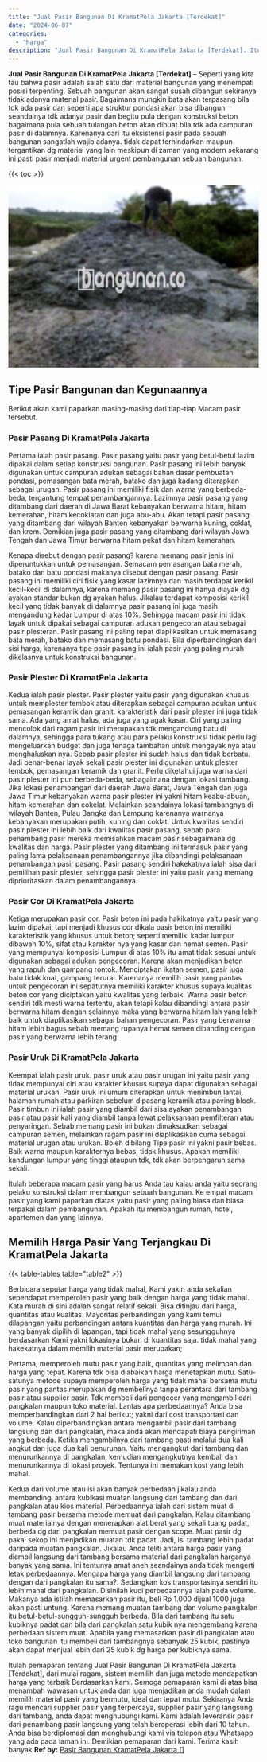 ```yaml
---
title: "Jual Pasir Bangunan Di KramatPela Jakarta [Terdekat]"
date: "2024-06-07"
categories: 
  - "harga"
description: "Jual Pasir Bangunan Di KramatPela Jakarta [Terdekat]. Itulah pemaparan tentang Jual Pasir Bangunan Di KramatPela Jakarta [Terdekat], dari mulai ragam, sist..."
---
```


**Jual Pasir Bangunan Di KramatPela Jakarta \[Terdekat\]** – Seperti yang kita tau bahwa pasir adalah salah satu dari material bangunan yang menempati posisi terpenting. Sebuah bangunan akan sangat susah dibangun sekiranya tidak adanya material pasir. Bagaimana mungkin bata akan terpasang bila tdk ada pasir dan seperti apa struktur pondasi akan bisa dibangun seandainya tdk adanya pasir dan begitu pula dengan konstruksi beton bagaimana pula sebuah tulangan beton akan dibuat bila tdk ada campuran pasir di dalamnya. Karenanya dari itu eksistensi pasir pada sebuah bangunan sangatlah wajib adanya. tidak dapat terhindarkan maupun tergantikan dg material yang lain meskipun di zaman yang modern sekarang ini pasti pasir menjadi material urgent pembangunan sebuah bangunan.

{{< toc >}}

![Jual Pasir Bangunan Di KramatPela Jakarta [Terdekat]](/images/jual-pasir-bangunan-17.png)

## Tipe Pasir Bangunan dan Kegunaannya

Berikut akan kami paparkan masing-masing dari tiap-tiap Macam pasir tersebut.

### Pasir Pasang Di KramatPela Jakarta

Pertama ialah pasir pasang. Pasir pasang yaitu pasir yang betul-betul lazim dipakai dalam setiap konstruksi bangunan. Pasir pasang ini lebih banyak digunakan untuk campuran adukan sebagai bahan dasar pembuatan pondasi, pemasangan bata merah, batako dan juga kadang diterapkan sebagai urugan. Pasir pasang ini memiliki fisik dan warna yang berbeda-beda, tergantung tempat penambangannya. Lazimnya pasir pasang yang ditambang dari daerah di Jawa Barat kebanyakan berwarna hitam, hitam kemerahan, hitam kecoklatan dan juga abu-abu. Akan tetapi pasir pasang yang ditambang dari wilayah Banten kebanyakan berwarna kuning, coklat, dan krem. Demikian juga pasir pasang yang ditambang dari wilayah Jawa Tengah dan Jawa Timur berwarna hitam pekat dan hitam kemerahan.

Kenapa disebut dengan pasir pasang? karena memang pasir jenis ini diperuntukkan untuk pemasangan. Semacam pemasangan bata merah, batako dan batu pondasi makanya disebut dengan pasir pasang. Pasir pasang ini memiliki ciri fisik yang kasar lazimnya dan masih terdapat kerikil kecil-kecil di dalamnya, karena memang pasir pasang ini hanya diayak dg ayakan standar bukan dg ayakan halus. Jikalau terdapat komposisi kerikil kecil yang tidak banyak di dalamnya pasir pasang ini juga masih mengandung kadar Lumpur di atas 10%. Sehingga macam pasir ini tidak layak untuk dipakai sebagai campuran adukan pengecoran atau sebagai pasir plesteran. Pasir pasang ini paling tepat diaplikasikan untuk memasang bata merah, batako dan memasang batu pondasi. Bila diperbandingkan dari sisi harga, karenanya tipe pasir pasang ini ialah pasir yang paling murah dikelasnya untuk konstruksi bangunan.

### Pasir Plester Di KramatPela Jakarta

Kedua ialah pasir plester. Pasir plester yaitu pasir yang digunakan khusus untuk memplester tembok atau diterapkan sebagai campuran adukan untuk pemasangan keramik dan granit. karakteristik dari pasir plester ini juga tidak sama. Ada yang amat halus, ada juga yang agak kasar. Ciri yang paling mencolok dari ragam pasir ini merupakan tdk mengandung batu di dalamnya, sehingga para tukang atau para pelaku konstruksi tidak perlu lagi mengeluarkan budget dan juga tenaga tambahan untuk mengayak nya atau menghaluskan nya. Sebab pasir plester ini sudah halus dan tidak berbatu. Jadi benar-benar layak sekali pasir plester ini digunakan untuk plester tembok, pemasangan keramik dan granit. Perlu diketahui juga warna dari pasir plester ini pun berbeda-beda, sebagaimana dengan lokasi tambang. Jika lokasi penambangan dari daerah Jawa Barat, Jawa Tengah dan juga Jawa Timur kebanyakan warna pasir plester ini yakni hitam keabu-abuan, hitam kemerahan dan cokelat. Melainkan seandainya lokasi tambangnya di wilayah Banten, Pulau Bangka dan Lampung karenanya warnanya kebanyakan merupakan putih, kuning dan coklat. Untuk kwalitas sendiri pasir plester ini lebih baik dari kwalitas pasir pasang, sebab para penambang pasir mereka memisahkan macam pasir sebagaimana dg kwalitas dan harga. Pasir plester yang ditambang ini termasuk pasir yang paling lama pelaksanaan penambangannya jika dibandingi pelaksanaan penambangan pasir pasang. Pasir pasang sendiri hakekatnya ialah sisa dari pemilihan pasir plester, sehingga pasir plester ini yaitu pasir yang memang diprioritaskan dalam penambangannya.

### Pasir Cor Di KramatPela Jakarta

Ketiga merupakan pasir cor. Pasir beton ini pada hakikatnya yaitu pasir yang lazim dipakai, tapi menjadi khusus cor dikala pasir beton ini memiliki karakteristik yang khusus untuk beton; seperti memiliki kadar lumpur dibawah 10%, sifat atau karakter nya yang kasar dan hemat semen. Pasir yang mempunyai komposisi Lumpur di atas 10% itu amat tidak sesuai untuk digunakan sebagai adukan pengecoran. Karena akan menjadikan beton yang rapuh dan gampang rontok. Menciptakan ikatan semen, pasir juga batu tidak kuat, gampang terurai. Karenanya memilih pasir yang pantas untuk pengecoran ini sepatutnya memiliki karakter khusus supaya kualitas beton cor yang diciptakan yaitu kwalitas yang terbaik. Warna pasir beton sendiri tdk mesti warna tertentu, akan tetapi kalau dibandingi antara pasir berwarna hitam dengan selainnya maka yang berwarna hitam lah yang lebih baik untuk diaplikasikan sebagai bahan pengecoran. Pasir yang berwarna hitam lebih bagus sebab memang rupanya hemat semen dibanding dengan pasir yang berwarna lebih terang.

### Pasir Uruk Di KramatPela Jakarta

Keempat ialah pasir uruk. pasir uruk atau pasir urugan ini yaitu pasir yang tidak mempunyai ciri atau karakter khusus supaya dapat digunakan sebagai material urukan. Pasir uruk ini umum diterapkan untuk menimbun lantai, halaman rumah atau parkiran sebelum dipasang keramik atau paving block. Pasir timbun ini ialah pasir yang diambil dari sisa ayakan penambangan pasir atau pasir kali yang diambil tanpa lewat pelaksanaan pemfilteran atau penyaringan. Sebab memang pasir ini bukan dimaksudkan sebagai campuran semen, melainkan ragam pasir ini diaplikasikan cuma sebagai material urugan atau urukan. Boleh dibilang Tipe pasir ini yakni pasir bebas. Baik warna maupun karakternya bebas, tidak khusus. Apakah memiliki kandungan lumpur yang tinggi ataupun tdk, tdk akan berpengaruh sama sekali.

Itulah beberapa macam pasir yang harus Anda tau kalau anda yaitu seorang pelaku konstruksi dalam membangun sebuah bangunan. Ke empat macam pasir yang kami paparkan diatas yaitu pasir yang paling biasa dan biasa terpakai dalam pembangunan. Apakah itu membangun rumah, hotel, apartemen dan yang lainnya.

## Memilih Harga Pasir Yang Terjangkau Di KramatPela Jakarta

{{< table-tables table="table2" >}}

Berbicara seputar harga yang tidak mahal, Kami yakin anda sekalian sependapat memperoleh pasir yang baik dengan harga yang tidak mahal. Kata murah di sini adalah sangat relatif sekali. Bisa ditinjau dari harga, quantitas atau kualitas. Mayoritas perbandingan yang kami temui dilapangan yaitu perbandingan antara kuantitas dan harga yang murah. Ini yang banyak dipilih di lapangan, tapi tidak mahal yang sesungguhnya berdasarkan Kami yakni lokasinya bukan di kuantitas saja. tidak mahal yang hakekatnya dalam memilih material pasir merupakan;

Pertama, memperoleh mutu pasir yang baik, quantitas yang melimpah dan harga yang tepat. Karena tdk bisa diabaikan harga menetapkan mutu. Satu-satunya metode supaya memperoleh harga yang tidak mahal bersama mutu pasir yang pantas merupakan dg membelinya tanpa perantara dari tambang pasir atau supplier pasir. Tdk membeli dari pengecer yang mengambil dari pangkalan maupun toko material. Lantas apa perbedaannya? Anda bisa memperbandingkan dari 2 hal berikut; yakni dari cost transportasi dan volume. Kalau diperbandingkan antara mengambil pasir dari tambang langsung dan dari pangkalan, maka anda akan mendapati biaya pengiriman yang berbeda. Ketika mengambilnya dari tambang pasti melalui dua kali angkut dan juga dua kali penurunan. Yaitu mengangkut dari tambang dan menurunkannya di pangkalan, kemudian mengangkutnya kembali dan menurunkannya di lokasi proyek. Tentunya ini memakan kost yang lebih mahal.

Kedua dari volume atau isi akan banyak perbedaan jikalau anda membandingi antara kubikasi muatan langsung dari tambang dan dari pangkalan atau kios material. Perbedaannya ialah dari sistem muat di tambang pasir bersama metode memuat dari pangkalan. Kalau ditambang muat materialnya dengan menerapkan alat berat yang sekali tuang padat, berbeda dg dari pangkalan memuat pasir dengan scope. Muat pasir dg pakai sekop ini menjadikan muatan tdk padat. Jadi, isi tambang lebih padat daripada muatan pangkalan. Jikalau Anda teliti antara harga pasir yang diambil langsung dari tambang bersama material dari pangkalan harganya banyak yang sama. Ini tentunya amat aneh seandainya anda tidak mengerti letak perbedaannya. Mengapa harga yang diambil langsung dari tambang dengan dari pangkalan itu sama?. Sedangkan kos transportasinya sendiri itu lebih mahal dari pangkalan. Disinilah kuci perbedaannya ialah pada volume. Makanya ada istilah memasarkan pasir itu, beli Rp 1.000 dijual 1000 juga akan pasti untung. Karena memang muatan tambang dan volume pangkalan itu betul-betul-sungguh-sungguh berbeda. Bila dari tambang itu satu kubiknya padat dan bila dari pangkalan satu kubik nya mengembang karena perbedaan sistem muat. Apabila yang memasarkan pasir di pangkalan atau toko bangunan itu membeli dari tambangnya sebanyak 25 kubik, pastinya akan dapat menjual lebih dari 25 kubik dg harga per kubiknya sama.

Itulah pemaparan tentang Jual Pasir Bangunan Di KramatPela Jakarta \[Terdekat\], dari mulai ragam, sistem memilih dan juga metode mendapatkan harga yang terbaik Berdasarkan kami. Semoga pemaparan kami di atas bisa menambah wawasan untuk anda dan juga menjadikan anda mudah dalam memilih material pasir yang bermutu, ideal dan tepat mutu. Sekiranya Anda ragu mencari supplier pasir yang terpercaya, supplier pasir yang langsung dari tambang, anda dapat menghubungi kami. Kami adalah leveransir pasir dari penambang pasir langsung yang telah beroperasi lebih dari 10 tahun. Anda bisa berdiplomasi dan menghubungi kami via telepon atau Whatsapp yang ada pada laman ini. Demikian pemaparan dari kami. Terima kasih banyak
**Ref by:** [Pasir Bangunan KramatPela Jakarta []](https://id.wikipedia.org/wiki/Pasir)
